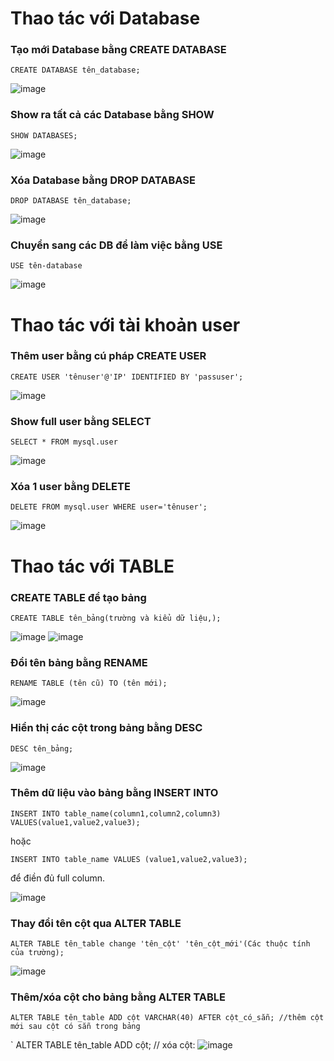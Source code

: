 # Thao tác với Database

### Tạo mới Database bằng CREATE DATABASE

` CREATE DATABASE tên_database; `

![image](https://user-images.githubusercontent.com/111721629/191649109-a07eb67c-4802-4da5-bb33-c7a5d40ba5ba.png)

### Show ra tất cả các Database bằng SHOW

` SHOW DATABASES; `

![image](https://user-images.githubusercontent.com/111721629/191649264-c98015d9-e2d3-4611-9f0a-f66dc01a266b.png)

### Xóa Database bằng DROP DATABASE

` DROP DATABASE tên_database; `

![image](https://user-images.githubusercontent.com/111721629/191651436-b21d5b74-fcc6-40ec-ad53-dea54e2243fa.png)
 
### Chuyển sang các DB để làm việc bằng USE

` USE tên-database `

![image](https://user-images.githubusercontent.com/111721629/191654647-9aedc368-17a1-46f5-93c0-64f20978b09f.png)

# Thao tác với tài khoản user

### Thêm user bằng cú pháp CREATE USER

` CREATE USER 'tênuser'@'IP' IDENTIFIED BY 'passuser'; `

![image](https://user-images.githubusercontent.com/111721629/191658025-63dd0ccf-448c-41b7-953c-3172087a211d.png)

### Show full user bằng SELECT

` SELECT * FROM mysql.user `

![image](https://user-images.githubusercontent.com/111721629/191658385-4c5b9a06-17ff-4720-befc-1984b6979266.png)

### Xóa 1 user bằng DELETE

` DELETE FROM mysql.user WHERE user='tênuser'; `

![image](https://user-images.githubusercontent.com/111721629/191659334-0a8a675d-58c5-422b-ba7b-b210261e4168.png)

# Thao tác với TABLE

### CREATE TABLE để tạo bảng

` CREATE TABLE tên_bảng(trường và kiểu dữ liệu,); `

![image](https://user-images.githubusercontent.com/111721629/191660517-67a845a4-38ae-41b2-a2ba-5353daaf0ca2.png)
![image](https://user-images.githubusercontent.com/111721629/191660560-f3a2a60e-ace8-449a-8e2d-ae4e939ffc1c.png)

### Đổi tên bảng bằng RENAME

` RENAME TABLE (tên cũ) TO (tên mới); `

![image](https://user-images.githubusercontent.com/111721629/191660875-71a5a425-317d-4339-8d79-9adb1fa1760a.png)

### Hiển thị các cột trong bảng bằng DESC


` DESC tên_bảng; `

![image](https://user-images.githubusercontent.com/111721629/191683195-74ffdb07-ad63-4dc6-9262-b6d7802b4acb.png)

### Thêm dữ liệu vào bảng bằng INSERT INTO

` INSERT INTO table_name(column1,column2,column3) VALUES(value1,value2,value3); `  

hoặc

` INSERT INTO table_name VALUES (value1,value2,value3); `

để điền đủ full column.

![image](https://user-images.githubusercontent.com/111721629/191678137-426e2cf3-d5cb-4c0e-8b8c-6ae16486e950.png)

### Thay đổi tên cột qua ALTER TABLE

` ALTER TABLE tên_table change 'tên_cột' 'tên_cột_mới'(Các thuộc tính của trường); `

![image](https://user-images.githubusercontent.com/111721629/191688773-01c36c44-adf0-4e4a-a9ff-495fe96be744.png)


### Thêm/xóa cột cho bảng bằng ALTER TABLE

` ALTER TABLE tên_table ADD cột VARCHAR(40) AFTER cột_có_sẵn; //thêm cột mới sau cột có sẵn trong bảng `

` ALTER TABLE tên_table ADD cột; // xóa cột:
![image](https://user-images.githubusercontent.com/111721629/191700611-e700bed9-d4a9-494a-9813-4dcd9ac86044.png)

